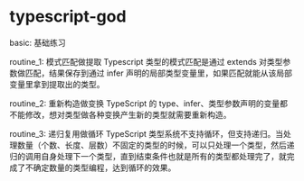 # typescript-god

basic: 基础练习

routine_1:  模式匹配做提取
            Typescript 类型的模式匹配是通过 extends 对类型参数做匹配，结果保存到通过 infer 声明的局部类型变量里，如果匹配就能从该局部变量里拿到提取出的类型。

routine_2:  重新构造做变换
            TypeScript 的 type、infer、类型参数声明的变量都不能修改，想对类型做各种变换产生新的类型就需要重新构造。

routine_3:  递归复用做循环
            TypeScript 类型系统不支持循环，但支持递归。当处理数量（个数、长度、层数）不固定的类型的时候，可以只处理一个类型，然后递归的调用自身处理下一个类型，直到结束条件也就是所有的类型都处理完了，就完成了不确定数量的类型编程，达到循环的效果。
